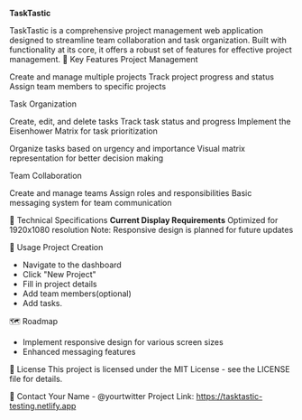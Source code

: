**TaskTastic**

TaskTastic is a comprehensive project management web application designed to streamline team collaboration and task organization. Built with functionality at its core, it offers a robust set of features for effective project management.
🌟 Key Features
Project Management

Create and manage multiple projects
Track project progress and status
Assign team members to specific projects

Task Organization

Create, edit, and delete tasks
Track task status and progress
Implement the Eisenhower Matrix for task prioritization

Organize tasks based on urgency and importance
Visual matrix representation for better decision making



Team Collaboration

Create and manage teams
Assign roles and responsibilities
Basic messaging system for team communication

🔧 Technical Specifications
**Current Display Requirements**
Optimized for 1920x1080 resolution
Note: Responsive design is planned for future updates

📝 Usage
Project Creation
 - Navigate to the dashboard
 - Click "New Project"
 - Fill in project details
 - Add team members(optional)
 - Add tasks.

🗺️ Roadmap

 - Implement responsive design for various screen sizes
 - Enhanced messaging features

📄 License
This project is licensed under the MIT License - see the LICENSE file for details.

📧 Contact
Your Name - @yourtwitter
Project Link: https://tasktastic-testing.netlify.app
